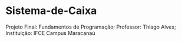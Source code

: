 # Sistema-de-Caixa
Projeto Final: Fundamentos de Programação; Professor: Thiago Alves; Instituição: IFCE Campus Maracanaú
